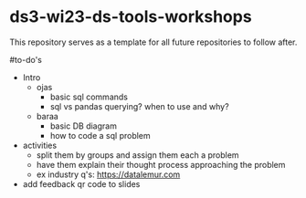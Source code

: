 # ds3-wi23-ds-tools-workshops
This repository serves as a template for all future repositories to follow after.


#to-do's

- Intro
  - ojas
    - basic sql commands
    - sql vs pandas querying? when to use and why?
  - baraa
    - basic DB diagram
    - how to code a sql problem
- activities
  -   split them by groups and assign them each a problem
  -   have them explain their thought process approaching the problem
  -   ex industry q's: https://datalemur.com
- add feedback qr code to slides 


